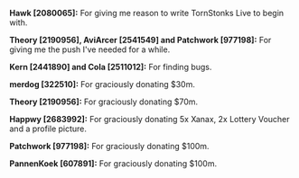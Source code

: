 **Hawk [2080065]:**
For giving me reason to write TornStonks Live to begin with.

**Theory [2190956], AviArcer [2541549] and Patchwork [977198]:**
For giving me the push I've needed for a while.

**Kern [2441890] and Cola [2511012]:**
For finding bugs.

**merdog [322510]:**
For graciously donating $30m.

**Theory [2190956]:**
For graciously donating $70m.

**Happwy [2683992]:**
For graciously donating 5x Xanax, 2x Lottery Voucher and a profile picture.

**Patchwork [977198]:**
For graciously donating $100m.

**PannenKoek [607891]:**
For graciously donating $100m.